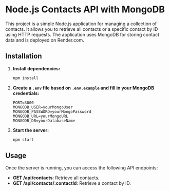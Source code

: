 # Node.js Contacts API with MongoDB

This project is a simple Node.js application for managing a collection of contacts. It allows you to retrieve all contacts or a specific contact by ID using HTTP requests. The application uses MongoDB for storing contact data and is deployed on Render.com.

## Installation

1.  **Install dependencies:**

    ```sh
    npm install
    ```

2. **Create a `.env` file based on `.env.example` and fill in your MongoDB credentials:**

    ```env
    PORT=3000
    MONGODB_USER=yourMongoUser
    MONGODB_PASSWORD=yourMongoPassword
    MONGODB_URL=yourMongoURL
    MONGODB_DB=yourDatabaseName
    ```

3. **Start the server:**

    ```sh
    npm start
    ```

## Usage

Once the server is running, you can access the following API endpoints:

- **GET /api/contacts**: Retrieve all contacts.
- **GET /api/contacts/:contactId**: Retrieve a contact by ID.




